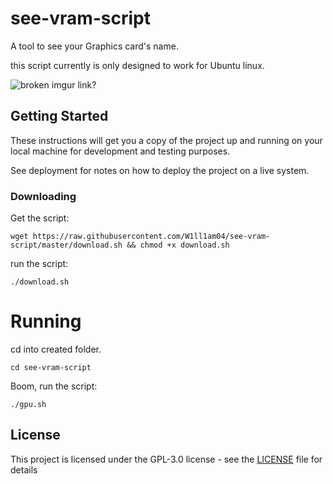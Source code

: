 # see-vram-script

A tool to see your Graphics card's name.

this script currently is only designed to work for Ubuntu linux.

![broken imgur link?](https://i.imgur.com/lwy0Uca.png)

## Getting Started

These instructions will get you a copy of the project up and running on your local machine for development and testing purposes.

See deployment for notes on how to deploy the project on a live system.


### Downloading
Get the script:
```
wget https://raw.githubusercontent.com/W1ll1am04/see-vram-script/master/download.sh && chmod +x download.sh
```

run the script:

```
./download.sh
```

# Running

cd into created folder.

```
cd see-vram-script
```

Boom, run the script:
```
./gpu.sh
```

## License

This project is licensed under the GPL-3.0 license - see the [LICENSE](LICENSE) file for details
